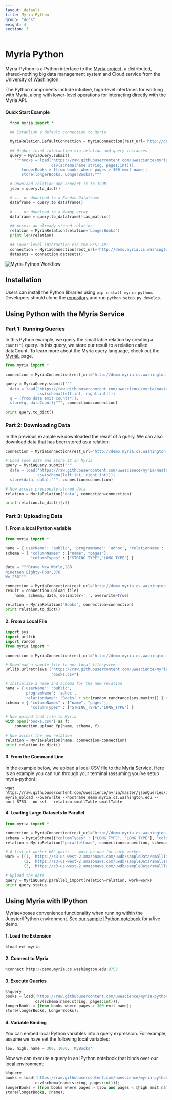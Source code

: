 ```yaml
---
layout: default
title: Myria Python
group: "docs"
weight: 4
section: 3
---
```


# Myria Python

Myria-Python is a Python interface to the [Myria project](http://myria.cs.washington.edu), a distributed, shared-nothing big data management system and Cloud service from the [University of Washington](http://www.cs.washington.edu).

The Python components include intuitive, high-level interfaces for working with Myria, along with lower-level operations for interacting directly with the Myria API.

#### Quick Start Example

```python
  from myria import *

  ## Establish a default connection to Myria

  MyriaRelation.DefaultConnection = MyriaConnection(rest_url='http://demo.myria.cs.washington.edu')

  ## Higher-level interaction via relation and query instances
  query = MyriaQuery.submit(
    """books = load('https://raw.githubusercontent.com/uwescience/myria-python/master/ipnb%20examples/books.csv',
                    csv(schema(name:string, pages:int)));
       longerBooks = [from books where pages > 300 emit name];
       store(longerBooks, LongerBooks);"""

  # Download relation and convert it to JSON
  json = query.to_dict()

  # ... or download to a Pandas Dataframe
  dataframe = query.to_dataframe()

  # ... or download to a Numpy array
  dataframe = query.to_dataframe().as_matrix()

  ## Access an already-stored relation
  relation = MyriaRelation(relation='LongerBooks')
  print len(relation)

  ## Lower-level interaction via the REST API
  connection = MyriaConnection(rest_url='http://demo.myria.cs.washington.edu')
  datasets = connection.datasets()
```

![Myria-Python Workflow](https://raw.githubusercontent.com/uwescience/myria-python/master/ipnb%20examples/overview.png "Myria-Python Workflow")

## Installation

Users can install the Python libraries using `pip install myria-python`. Developers should clone the [repository](https://github.com/uwescience/myria-python) and run `python setup.py develop`.

## Using Python with the Myria Service

### Part 1: Running Queries

In this Python example, we query the smallTable relation by creating a `count(*)` query.  In this query, we store our result to a relation called dataCount. To learn more about the Myria query language, check out the [MyriaL](http://myria.cs.washington.edu/docs/myrial.html) page.

```python
from myria import *

connection = MyriaConnection(rest_url='http://demo.myria.cs.washington.edu:8753')

query = MyriaQuery.submit("""
  data = load('https://raw.githubusercontent.com/uwescience/myria/master/jsonQueries/getting_started/smallTable',
              csv(schema(left:int, right:int)));
  q = [from data emit count(*)];
  store(q, dataCount);""", connection=connection)

print query.to_dict()
```

### Part 2: Downloading Data

In the previous example we downloaded the result of a query.  We can also download data that has been stored as a relation:

```python
connection = MyriaConnection(rest_url='http://demo.myria.cs.washington.edu:8753')

# Load some data and store it in Myria
query = MyriaQuery.submit("""
  data = load('https://raw.githubusercontent.com/uwescience/myria/master/jsonQueries/getting_started/smallTable',
              csv(schema(left:int, right:int)));
  store(data, data);""", connection=connection)

# Now access previously-stored data
relation = MyriaRelation('data', connection=connection)

print relation.to_dict()[:5]
```

### Part 3: Uploading Data

#### 1. From a local Python variable

```python
from myria import *

name = {'userName': 'public', 'programName': 'adhoc', 'relationName': 'Books'}
schema = { "columnNames" : ["name", "pages"],
           "columnTypes" : ["STRING_TYPE","LONG_TYPE"] }

data = """Brave New World,288
Nineteen Eighty-Four,376
We,256"""

connection = MyriaConnection(rest_url='http://demo.myria.cs.washington.edu:8753')
result = connection.upload_file(
    name, schema, data, delimiter=',', overwrite=True)

relation = MyriaRelation("Books", connection=connection)
print relation.to_dict()
```

#### 2. From a Local File

```python
import sys
import urllib
import random
from myria import *

connection = MyriaConnection(rest_url='http://demo.myria.cs.washington.edu:8753')

# Download a sample file to our local filesystem
urllib.urlretrieve ("https://raw.githubusercontent.com/uwescience/myria-python/master/ipnb%20examples/books.csv",
                    "books.csv")

# Initialize a name and schema for the new relation
name = {'userName': 'public',
        'programName': 'adhoc',
        'relationName': 'Books' + str(random.randrange(sys.maxint)) } # Name must be unique!
schema = { "columnNames" : ["name", "pages"],
           "columnTypes" : ["STRING_TYPE","LONG_TYPE"] }

# Now upload that file to Myria
with open('books.csv') as f:
    connection.upload_fp(name, schema, f)

# Now access the new relation
relation = MyriaRelation(name, connection=connection)
print relation.to_dict()
```

#### 3. From the Command Line

In the example below, we upload a local CSV file to the Myria Service. Here is an example you can run through your terminal (assuming you've setup myria-python):

```shell
wget https://raw.githubusercontent.com/uwescience/myria/master/jsonQueries/getting_started/smallTable
myria_upload --overwrite --hostname demo.myria.cs.washington.edu --port 8753 --no-ssl --relation smallTable smallTable
```

#### 4. Loading Large Datasets In Parallel

```python
from myria import *

connection = MyriaConnection(rest_url='http://demo.myria.cs.washington.edu:8753')
schema = MyriaSchema({"columnTypes" : ["LONG_TYPE", "LONG_TYPE"], "columnNames" : ["follower", "followee"]})
relation = MyriaRelation('parallelLoad', connection=connection, schema=schema)

# A list of worker-URL pairs -- must be one for each worker
work = [(1, 'https://s3-us-west-2.amazonaws.com/uwdb/sampleData/smallTable'),
        (2, 'https://s3-us-west-2.amazonaws.com/uwdb/sampleData/smallTable'),
        (3, 'https://s3-us-west-2.amazonaws.com/uwdb/sampleData/smallTable')]

# Upload the data
query = MyriaQuery.parallel_import(relation=relation, work=work)
print query.status
```

## Using Myria with IPython

Myriaexposes convenience functionality when running within the Jupyter/IPython environment.  See [our sample IPython notebook](https://github.com/uwescience/myria-python/blob/master/ipnb%20examples/myria%20examples.ipynb) for a live demo.

#### 1. Load the Extension

```python
%load_ext myria
```

#### 2. Connect to Myria

```python
%connect http://demo.myria.cs.washington.edu:8753
```

#### 3. Execute Queries

```python
%%query
books = load('https://raw.githubusercontent.com/uwescience/myria-python/master/ipnb%20examples/books.csv',
             csv(schema(name:string, pages:int)));
longerBooks = [from books where pages > 300 emit name];
store(longerBooks, LongerBooks);
```

#### 4. Variable Binding

You can embed local Python variables into a query expression.  For example, assume we have set the following local variables:

```python
low, high, name = 300, 1000, 'MyBooks'
```

Now we can execute a query in an IPython notebook that binds over our local environment:

```python
%%query
books = load('https://raw.githubusercontent.com/uwescience/myria-python/master/ipnb%20examples/books.csv',
             csv(schema(name:string, pages:int)));
longerBooks = [from books where pages > @low and pages < @high emit name];
store(longerBooks, @name);
```